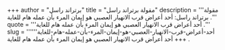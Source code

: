 +++
author = "برتراند راسل"
title = "مقولة برتراند راسل"
description = '''مقولة برتراند راسل: أحد أعراض قرب الانهيار العصبي هو إيمان المرء بأن عمله هام للغاية .'''
quote = '''أحد أعراض قرب الانهيار العصبي هو إيمان المرء بأن عمله هام للغاية .'''
slug = '''أحد-أعراض-قرب-الانهيار-العصبي-هو-إيمان-المرء-بأن-عمله-هام-للغاية'''
+++
أحد أعراض قرب الانهيار العصبي هو إيمان المرء بأن عمله هام للغاية .
